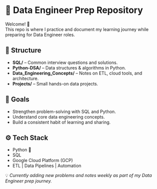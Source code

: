
# 🧠 Data Engineer Prep Repository

Welcome! 👋  
This repo is where I practice and document my learning journey while preparing for Data Engineer roles.

## 📁 Structure
- **SQL/** – Common interview questions and solutions.
- **Python-DSA/** – Data structures & algorithms in Python.
- **Data_Engineering_Concepts/** – Notes on ETL, cloud tools, and architecture.
- **Projects/** – Small hands-on data projects.

## 🎯 Goals
- Strengthen problem-solving with SQL and Python.  
- Understand core data engineering concepts.  
- Build a consistent habit of learning and sharing.

## ⚙️ Tech Stack
- Python 🐍  
- SQL  
- Google Cloud Platform (GCP)  
- ETL | Data Pipelines | Automation

💡 *Currently adding new problems and notes weekly as part of my Data Engineer prep journey.*
